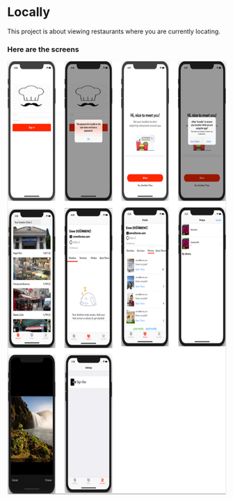 # Locally

This project is about viewing restaurants where you are currently locating.

<h3>Here are the screens</h3>
<img src="ss.png" width="800" height= "1000" align= "left"/>&nbsp; 



